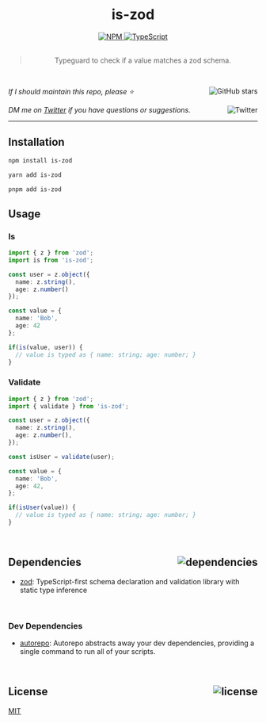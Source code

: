 <!--BEGIN HEADER-->
<div id="top" align="center">
  <h1>is-zod</h1>
  <a href="https://npmjs.com/package/is-zod">
    <img alt="NPM" src="https://img.shields.io/npm/v/is-zod.svg">
  </a>
  <a href="https://github.com/bconnorwhite/is-zod">
    <img alt="TypeScript" src="https://img.shields.io/github/languages/top/bconnorwhite/is-zod.svg">
  </a>
</div>

<br />

<blockquote align="center">Typeguard to check if a value matches a zod schema.</blockquote>

<br />

_If I should maintain this repo, please ⭐️_
<a href="https://github.com/bconnorwhite/is-zod">
  <img align="right" alt="GitHub stars" src="https://img.shields.io/github/stars/bconnorwhite/is-zod?label=%E2%AD%90%EF%B8%8F&style=social">
</a>

_DM me on [Twitter](https://twitter.com/bconnorwhite) if you have questions or suggestions._
<a href="https://twitter.com/bconnorwhite">
  <img align="right" alt="Twitter" src="https://img.shields.io/twitter/url?label=%40bconnorwhite&style=social&url=https%3A%2F%2Ftwitter.com%2Fbconnorwhite">
</a>

---
<!--END HEADER-->

## Installation

```sh
npm install is-zod
```

```sh
yarn add is-zod
```

```sh
pnpm add is-zod
```

## Usage

### Is

```ts
import { z } from 'zod';
import is from 'is-zod';

const user = z.object({
  name: z.string(),
  age: z.number()
});

const value = {
  name: 'Bob',
  age: 42
};

if(is(value, user)) {
  // value is typed as { name: string; age: number; }
}
```

### Validate

```ts
import { z } from 'zod';
import { validate } from 'is-zod';

const user = z.object({
  name: z.string(),
  age: z.number(),
});

const isUser = validate(user);

const value = {
  name: 'Bob',
  age: 42,
};

if(isUser(value)) {
  // value is typed as { name: string; age: number; }
}
```

<!--BEGIN FOOTER-->

<br />

<h2 id="dependencies">Dependencies<a href="https://www.npmjs.com/package/is-zod?activeTab=dependencies"><img align="right" alt="dependencies" src="https://img.shields.io/librariesio/release/npm/is-zod.svg"></a></h2>

- [zod](https://www.npmjs.com/package/zod): TypeScript-first schema declaration and validation library with static type inference

<br />

<h3>Dev Dependencies</h3>

- [autorepo](https://www.npmjs.com/package/autorepo): Autorepo abstracts away your dev dependencies, providing a single command to run all of your scripts.

<br />

<h2 id="license">License <a href="https://opensource.org/licenses/MIT"><img align="right" alt="license" src="https://img.shields.io/npm/l/is-zod.svg"></a></h2>

[MIT](https://opensource.org/licenses/MIT)
<!--END FOOTER-->
